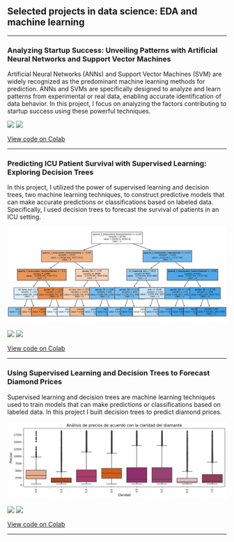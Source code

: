 ## Selected projects in data science: EDA and machine learning

---
### Analyzing Startup Success: Unveiling Patterns with Artificial Neural Networks and Support Vector Machines
Artificial Neural Networks (ANNs) and Support Vector Machines (SVM) are widely recognized as the predominant machine learning methods for prediction. ANNs and SVMs are specifically designed to analyze and learn patterns from experimental or real data, enabling accurate identification of data behavior. In this project, I focus on analyzing the factors contributing to startup success using these powerful techniques.

[![](https://img.shields.io/badge/Python-white?logo=Python)](#) [![](https://img.shields.io/badge/Jupyter-white?logo=Jupyter)](#)

[View code on Colab](https://colab.research.google.com/drive/1X1WX4wiNC7K3kHfHLLAEs4zqaoiCVKEE?authuser=1#scrollTo=QFuStvCeT3g4)

---
### Predicting ICU Patient Survival with Supervised Learning: Exploring Decision Trees
In this project, I utilized the power of supervised learning and decision trees, two machine learning techniques, to construct predictive models that can make accurate predictions or classifications based on labeled data. Specifically, I used decision trees to forecast the survival of patients in an ICU setting.

<img src="images/DecisionTree.png?raw=true"/>

[![](https://img.shields.io/badge/Python-white?logo=Python)](#) [![](https://img.shields.io/badge/Jupyter-white?logo=Jupyter)](#)

[View code on Colab](https://colab.research.google.com/drive/1EuJmSQV21Px70mfULO7u23_LNuZtuV_A?authuser=1#scrollTo=TfYzMPDjT3g-)

---

### Using Supervised Learning and Decision Trees to Forecast Diamond Prices
Supervised learning and decision trees are machine learning techniques used to train models that can make predictions or classifications based on labeled data. In this project I built decision trees to predict diamond prices.

<img src="images/Boxplots_diamonds.png?raw=true"/>

[![](https://img.shields.io/badge/Python-white?logo=Python)](#) [![](https://img.shields.io/badge/Jupyter-white?logo=Jupyter)](#)

[View code on Colab](https://colab.research.google.com/drive/1NZuU_dUReNAirX1UePdlmN2fgey0lmKI?authuser=1#scrollTo=X1iYpkSm2_2q)

---
